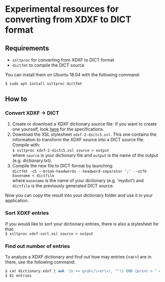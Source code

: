 # Experimental resources for converting from XDXF to DICT format

## Requirements

- `xsltproc` for converting from XDXF to DICT format
- `dictfmt` to compile the DICT source

You can install them on Ubuntu 18.04 with the following command:
```sh
$ sudo apt install xsltproc dictfmt
```

## How to

### Convert XDXF -> DICT

1. Create or download a XDXF dictionary source file. If you want to create one yourself, look [here](https://github.com/soshial/xdxf_makedict/blob/master/format_standard/xdxf_description.md) for the specifications.
2. Download the XSL stylesheet `xdxf-2-dictc5.xsl`. This one contains the information to transform the XDXF source into a DICT source file.<br>
Compile with:<br>
`$ xsltproc xdxf-2-dictc5.xsl source > output`<br>
where `source` is your dictionary file and `output` is the name of the output (e.g. dictionary.txt).
3. Compile the new file to DICT format by launching:<br>
`dictfmt -c5 --break-headwords --headword-separator ';' --utf8 basename < dictfile`<br>
where `basename` is the name of your dictionary (e.g. 'mydict') and `dictfile` is the previously generated DICT source.

Now you can copy the result into your dictionary folder and use it in your application.

### Sort XDXF entries
If you would like to sort your dictionary entries, there is also a stylesheet for that:<br>
`$ xsltproc xdxf-sort.xsl source > output`

### Find out number of entries
To analyze a XDXF dictionary and find out how may entries (&lt;ar&gt;) are in there, use the following command:<br>
  ```sh
  $ cat dictionary.xdxf | awk '{n += gsub(/\<ar\>/, "")} END {print n " entries"}'
  $ 81 entries
  ```
